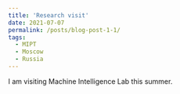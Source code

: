 ```yaml
---
title: 'Research visit'
date: 2021-07-07
permalink: /posts/blog-post-1-1/
tags:
  - MIPT
  - Moscow
  - Russia
---
```

I am visiting Machine Intelligence Lab this summer.
